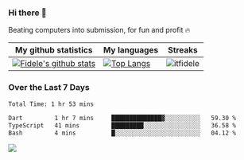 ### Hi there 👋
<p>Beating computers into submission, for fun and profit 🔥</p>

|My github statistics|My languages|Streaks|
|-|-|-|
|[![Fidele's github stats](https://github-readme-stats.vercel.app/api?username=itfidele&count_private=true&show_icons=true&theme=dark&hide_title=true)](https://github.com/itfidele)|[![Top Langs](https://github-readme-stats.vercel.app/api/top-langs/?username=itfidele&show_icons=true&langs_count=8&theme=dark&layout=compact&hide_title=true)](https://github.com/itfidele)|![itfidele](https://github-readme-streak-stats.herokuapp.com/?user=itfidele&theme=dark)

### Over the Last 7 Days
<!--START_SECTION:waka-->

```txt
Total Time: 1 hr 53 mins

Dart         1 hr 7 mins     ██████████████▓░░░░░░░░░░   59.30 %
TypeScript   41 mins         █████████░░░░░░░░░░░░░░░░   36.58 %
Bash         4 mins          █░░░░░░░░░░░░░░░░░░░░░░░░   04.12 %
```

<!--END_SECTION:waka-->



![](https://komarev.com/ghpvc/?username=itfidele)
